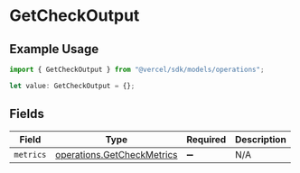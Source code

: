 # GetCheckOutput

## Example Usage

```typescript
import { GetCheckOutput } from "@vercel/sdk/models/operations";

let value: GetCheckOutput = {};
```

## Fields

| Field                                                                    | Type                                                                     | Required                                                                 | Description                                                              |
| ------------------------------------------------------------------------ | ------------------------------------------------------------------------ | ------------------------------------------------------------------------ | ------------------------------------------------------------------------ |
| `metrics`                                                                | [operations.GetCheckMetrics](../../models/operations/getcheckmetrics.md) | :heavy_minus_sign:                                                       | N/A                                                                      |